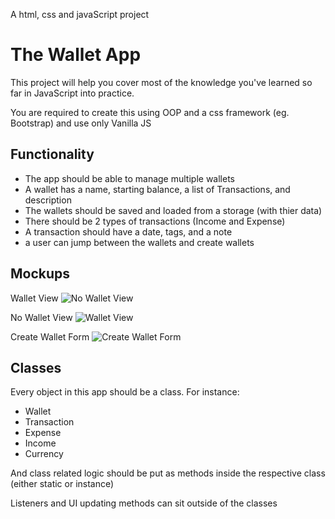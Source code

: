 A html, css and javaScript project


# The Wallet App

This project will help you cover most of the knowledge you've learned so far in JavaScript into practice.


You are required to create this using OOP and a css framework (eg. Bootstrap) and use only Vanilla JS

## Functionality
- The app should be able to manage multiple wallets
- A wallet has a name, starting balance, a list of Transactions, and description
- The wallets should be saved and loaded from a storage (with thier data)
- There should be 2 types of transactions (Income and Expense)
- A transaction should have a date, tags, and a note
- a user can jump between the wallets and create wallets

## Mockups
Wallet View
![No Wallet View](https://github.com/ReCoded-Org/iq-bootcamp-wallet-project-students/blob/master/mockups/no-wallet-view.jpg?raw=true)

No Wallet View
![Wallet View](https://github.com/ReCoded-Org/iq-bootcamp-wallet-project-students/blob/master/mockups/wallet-view.jpg?raw=true)

Create Wallet Form
![Create Wallet Form](https://github.com/ReCoded-Org/iq-bootcamp-wallet-project-students/blob/master/mockups/create-wallet-form.jpg?raw=true)


## Classes
Every object in this app should be a class. For instance:
- Wallet
- Transaction
- Expense
- Income
- Currency

And class related logic should be put as methods inside the respective class (either static or instance)

Listeners and UI updating methods can sit outside of the classes
